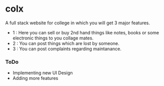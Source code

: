 # colx
A full stack website for college in which you will get 3 major features.
* 1 : Here you can sell or buy 2nd hand things like notes, books or some electronic things to you collage mates.
* 2 : You can post things which are lost by someone.
* 3 : You can post complaints regarding maintanance.

### ToDo
* Implementing new UI Design
* Adding more features
